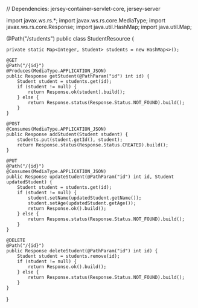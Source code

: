 // Dependencies: jersey-container-servlet-core, jersey-server

import javax.ws.rs.*;
import javax.ws.rs.core.MediaType;
import javax.ws.rs.core.Response;
import java.util.HashMap;
import java.util.Map;

@Path("/students")
public class StudentResource {

    private static Map<Integer, Student> students = new HashMap<>();

    @GET
    @Path("/{id}")
    @Produces(MediaType.APPLICATION_JSON)
    public Response getStudent(@PathParam("id") int id) {
        Student student = students.get(id);
        if (student != null) {
            return Response.ok(student).build();
        } else {
            return Response.status(Response.Status.NOT_FOUND).build();
        }
    }

    @POST
    @Consumes(MediaType.APPLICATION_JSON)
    public Response addStudent(Student student) {
        students.put(student.getId(), student);
        return Response.status(Response.Status.CREATED).build();
    }

    @PUT
    @Path("/{id}")
    @Consumes(MediaType.APPLICATION_JSON)
    public Response updateStudent(@PathParam("id") int id, Student updatedStudent) {
        Student student = students.get(id);
        if (student != null) {
            student.setName(updatedStudent.getName());
            student.setAge(updatedStudent.getAge());
            return Response.ok().build();
        } else {
            return Response.status(Response.Status.NOT_FOUND).build();
        }
    }

    @DELETE
    @Path("/{id}")
    public Response deleteStudent(@PathParam("id") int id) {
        Student student = students.remove(id);
        if (student != null) {
            return Response.ok().build();
        } else {
            return Response.status(Response.Status.NOT_FOUND).build();
        }
    }
}
